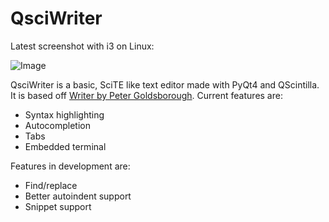 # QsciWriter
Latest screenshot with i3 on Linux:

![Image](https://raw.githubusercontent.com/sbenchik/QsciWriter/master/screen.png)

QsciWriter is a basic, SciTE like text editor made with PyQt4 and QScintilla. It is based off [Writer by Peter Goldsborough](https://github.com/goldsborough/Writer).
Current features are:
* Syntax highlighting
* Autocompletion
* Tabs
* Embedded terminal

Features in development are:
* Find/replace
* Better autoindent support
* Snippet support

